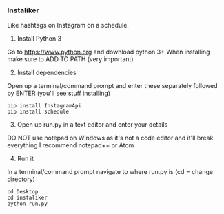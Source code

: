 ### Instaliker

Like hashtags on Instagram on a schedule.

1. Install Python 3

Go to https://www.python.org and download python 3+
When installing make sure to ADD TO PATH (very important)


2. Install dependencies

Open up a terminal/command prompt and enter these separately followed by ENTER (you'll see stuff installing)

    pip install InstagramApi
    pip install schedule


3. Open up run.py in a text editor and enter your details

DO NOT use notepad on Windows as it's not a code editor and it'll break everything
I recommend notepad++ or Atom


4. Run it

In a terminal/command prompt navigate to where run.py is (cd = change directory)

    cd Desktop
    cd instaliker
    python run.py
